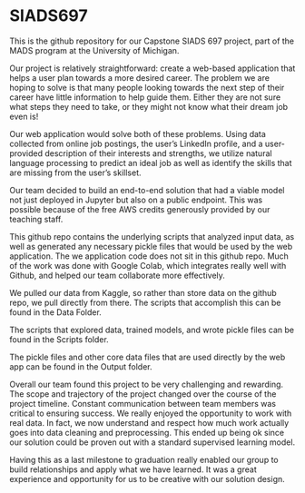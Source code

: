 # SIADS697

This is the github repository for our Capstone SIADS 697 project, part of the MADS program at the University of Michigan.

Our project is relatively straightforward: create a web-based application that helps a user plan towards a more desired career. The problem we are  hoping to solve is that many people looking towards the next step of their career have little information to help guide them. Either they are not sure what steps they need to take, or they might not know what their dream job even is!

Our web application would solve both of these problems. Using data collected from online job postings, the user’s LinkedIn profile, and a user-provided description of their interests and strengths, we utilize natural language processing to predict an ideal job as well as identify the skills that are missing from the user’s skillset. 

Our team decided to build an end-to-end solution that had a viable model not just deployed in Jupyter but also on a public endpoint. This was possible because of the free AWS credits generously provided by our teaching staff. 

This github repo contains the underlying scripts that analyzed input data, as well as generated any necessary pickle files that would be used by the web application. The we application code does not sit in this github repo. Much of the work was done with Google Colab, which integrates really well with Github, and helped our team collaborate more effectively.

We pulled our data from Kaggle, so rather than store data on the github repo, we pull directly from there. The scripts that accomplish this can be found in the Data Folder.

The scripts that explored data, trained models, and wrote pickle files can be found in the Scripts folder.

The pickle files and other core data files that are used directly by the web app can be found in the Output folder.

Overall our team found this project to be very challenging and rewarding. The scope and trajectory of the project changed over the course of the project timeline. Constant communication between team members was critical to ensuring success. We really enjoyed the opportunity to work with real data. In fact, we now understand and respect how much work actually goes into data cleaning and preprocessing. This ended up being ok since our solution could be proven out with a standard supervised learning model.

Having this as a last milestone to graduation really enabled our group to build relationships and apply what we have learned. It was a great experience and opportunity for us to be creative with our solution design.
